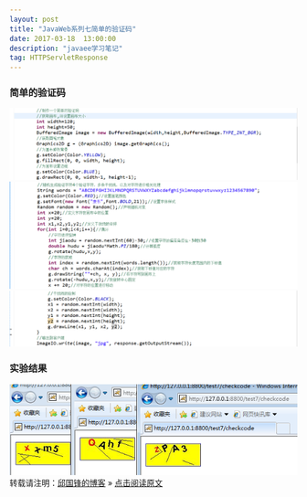 ```yaml
---
layout: post
title: "JavaWeb系列七简单的验证码"
date: 2017-03-18  13:00:00
description: "javaee学习笔记"
tag: HTTPServletResponse 
---
```

### 简单的验证码
![no](/assets/active_images/javaweb/servlet/HttpServletResponse/3.png)
![no](/assets/active_images/javaweb/servlet/HttpServletResponse/4.png)
![no](/assets/active_images/javaweb/servlet/HttpServletResponse/5.png)
### 实验结果
![no](/assets/active_images/javaweb/servlet/HttpServletResponse/6.png)
转载请注明：[邱国锋的博客](http://qiuguofeng.com) » [点击阅读原文](http://qiuguofeng.com/2017/03/JavaWeb系列七简单的验证码/)
